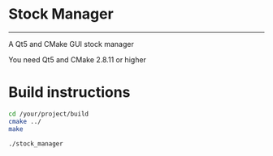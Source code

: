 # Stock Manager
----------------------

A Qt5 and CMake GUI stock manager

You need Qt5 and CMake 2.8.11 or higher

# Build instructions

```sh
cd /your/project/build
cmake ../
make
```

```sh
./stock_manager
```
